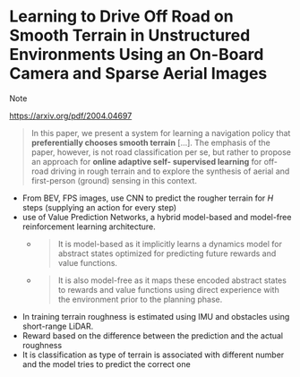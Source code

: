 Learning to Drive Off Road on Smooth Terrain in Unstructured Environments Using an On-Board Camera and Sparse Aerial Images
===

> [!NOTE]
> https://arxiv.org/pdf/2004.04697


> In this paper, we present a system for learning a navigation
> policy that **preferentially chooses smooth terrain** [...]. The
> emphasis of the paper, however, is not road classification per
> se, but rather to propose an approach for **online adaptive self-
> supervised learning** for off-road driving in rough terrain and
> to explore the synthesis of aerial and first-person (ground)
> sensing in this context.

- From BEV, FPS images, use CNN to predict the rougher terrain for $H$ steps (supplying an action for every step)
- use of Value Prediction Networks, a hybrid model-based and model-free reinforcement learning architecture.
    - > It is model-based as it implicitly learns a dynamics model for abstract states optimized for predicting future
      rewards and value functions.
    - > It is also model-free as it maps these encoded abstract states to rewards and value functions using direct
      experience with the environment prior to the planning phase.
- In training terrain roughness is estimated using IMU and obstacles using short-range LiDAR.
- Reward based on the difference between the prediction and the actual roughness
- It is classification as type of terrain is associated with different number and the model tries to predict the correct
  one


